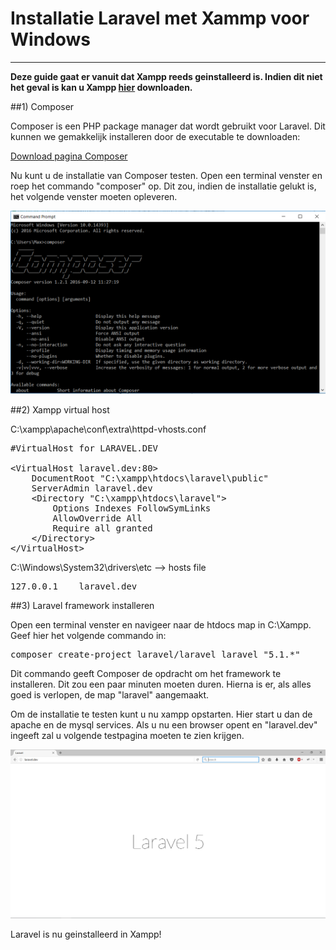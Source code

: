 # Installatie Laravel met Xammp voor Windows

****

**Deze guide gaat er vanuit dat Xampp reeds geinstalleerd is. Indien dit niet het geval is kan u Xampp [hier](https://www.apachefriends.org/index.html "Download Xampp") downloaden.**


##1) Composer 

Composer is een PHP package manager dat wordt gebruikt voor Laravel. Dit kunnen we gemakkelijk installeren door de executable te downloaden:

[Download pagina Composer](https://getcomposer.org/download/ "Composer downloads")

Nu kunt u de installatie van Composer testen. Open een terminal venster en roep het commando "composer" op. Dit zou, indien de installatie gelukt is, het volgende venster moeten opleveren.

![Composer1.png](https://raw.githubusercontent.com/MaximAelterman/Webservices/master/laravel_install/img/composer1.PNG "Composer installatie gelukt")

##2) Xampp virtual host

C:\xampp\apache\conf\extra\httpd-vhosts.conf

<pre>
#VirtualHost for LARAVEL.DEV

&lt;VirtualHost laravel.dev:80&gt;
    DocumentRoot "C:\xampp\htdocs\laravel\public"
    ServerAdmin laravel.dev
    &lt;Directory "C:\xampp\htdocs\laravel"&gt;
        Options Indexes FollowSymLinks
        AllowOverride All
        Require all granted
    &lt;/Directory&gt;
&lt;/VirtualHost&gt;
</pre>

C:\Windows\System32\drivers\etc --> hosts file

<pre>
127.0.0.1    laravel.dev
</pre>

##3) Laravel framework installeren

Open een terminal venster en navigeer naar de htdocs map in C:\Xampp. Geef hier het volgende commando in:

<pre>
composer create-project laravel/laravel laravel "5.1.*"
</pre>

Dit commando geeft Composer de opdracht om het framework te installeren.
Dit zou een paar minuten moeten duren. Hierna is er, als alles goed is verlopen, de map "laravel" aangemaakt.

Om de installatie te testen kunt u nu xampp opstarten. Hier start u dan de apache en de mysql services. Als u nu een browser opent en "laravel.dev" ingeeft zal u volgende testpagina moeten te zien krijgen.

![laravel_home.png](https://raw.githubusercontent.com/MaximAelterman/Webservices/master/laravel_install/img/laravel_home.PNG "Laravel installatie gelukt")

Laravel is nu geinstalleerd in Xampp!